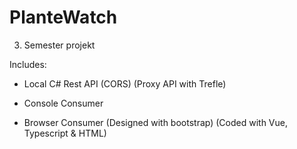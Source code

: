 # PlanteWatch
3. Semester projekt

Includes:
- Local C# Rest API (CORS) (Proxy API with Trefle)

- Console Consumer

- Browser Consumer (Designed with bootstrap) (Coded with Vue, Typescript & HTML)

